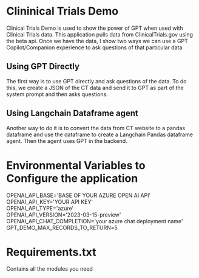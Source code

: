 # Clininical Trials Demo
Clinical Trials Demo is used to show the power of GPT when used with Clinical Trials data. This application pulls data from ClinicalTrials.gov using the beta api. Once we have the data, I show two ways we can use a GPT Copilot/Companion experience to ask questions of that particular data

## Using GPT Directly
The first way is to use GPT directly and ask questions of the data. To do this, we create a JSON of the CT data and send it to GPT as part of the system prompt and then asks questions.

## Using Langchain Dataframe agent
Another way to do it is to convert the data from CT website to a pandas dataframe and use the dataframe to create a Langchain Pandas dataframe agent. Then the agent uses GPT in the backend.



# Environmental Variables to Configure the application
OPENAI_API_BASE='BASE OF YOUR AZURE OPEN AI API'<br>
OPENAI_API_KEY='YOUR API KEY'<br>
OPENAI_API_TYPE='azure'<br>
OPENAI_API_VERSION='2023-03-15-preview'<br>
OPENAI_API_CHAT_COMPLETION='your azure chat deployment name'<br>
GPT_DEMO_MAX_RECORDS_TO_RETURN=5<br>


# Requirements.txt 
Contains all the modules you need
